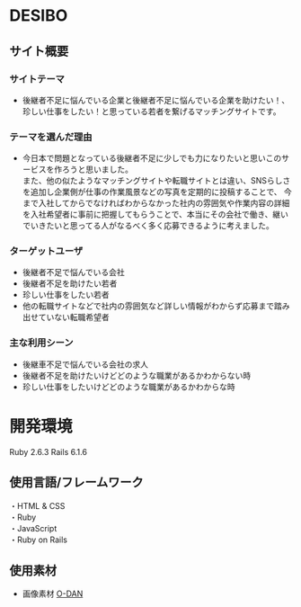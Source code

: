 # DESIBO

## サイト概要
### サイトテーマ
- 後継者不足に悩んでいる企業と後継者不足に悩んでいる企業を助けたい！、珍しい仕事をしたい！と思っている若者を繋げるマッチングサイトです。

### テーマを選んだ理由
- 今日本で問題となっている後継者不足に少しでも力になりたいと思いこのサービスを作ろうと思いました。<br>
 また、他の似たようなマッチングサイトや転職サイトとは違い、SNSらしさを追加し企業側が仕事の作業風景などの写真を定期的に投稿することで、
 今まで入社してからでなければわからなかった社内の雰囲気や作業内容の詳細を入社希望者に事前に把握してもらうことで、本当にその会社で働き、継いでいきたいと思ってる人がなるべく多く応募できるように考えました。
### ターゲットユーザ
- 後継者不足で悩んでいる会社
- 後継者不足を助けたい若者
- 珍しい仕事をしたい若者
- 他の転職サイトなどで社内の雰囲気など詳しい情報がわからず応募まで踏み出せていない転職希望者

### 主な利用シーン
- 後継車不足で悩んでいる会社の求人
- 後継者不足を助けたいけどどのような職業があるかわからない時
- 珍しい仕事をしたいけどどのような職業があるかわからな時


# 開発環境
Ruby 2.6.3 Rails 6.1.6

## 使用言語/フレームワーク
・HTML & CSS<br>
・Ruby<br>
・JavaScript<br>
・Ruby on Rails

## 使用素材
[O-DAN]: https://o-dan.net/ja/      "O-DAN"
- 画像素材 [O-DAN][]
